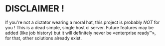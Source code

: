 # DISCLAIMER !

If you're not a dictator wearing a moral hat, this project is probably *NOT* for you !
This is a dead simple, single host ci server. Future features may be added (like job history) but
it will definitely never be «enterprise ready™», for that, other solutions already exist.
